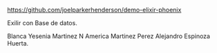 https://github.com/joelparkerhenderson/demo-elixir-phoenix

Exilir con Base de datos.

Blanca Yesenia Martinez N
America Martinez Perez
Alejandro Espinoza Huerta.
